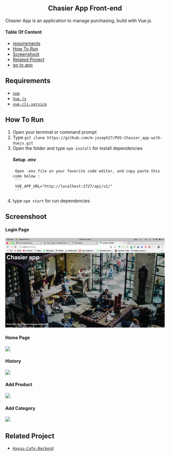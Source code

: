 <section id="home">
	
<h1 align="center">Chasier App Front-end</h1>

Chasier App is an application to manage purchasing, build with Vue.js.
</section>

#### Table Of Content
<div class="header">
	<ul>
		<li><a href="#requirements">requirements</a></li>
		<li><a href="#how-to-run">How To Run</a></li>
		<li><a href="#screenshoot">Screenshoot</a></li>
		<li><a href="#related-project">Related Project</a></li>
		<li class="app"><a href="http://bit.ly/hayuu-cafe" target="_blank">go to app</a></li>
	</ul>
</div>

<section id="requirements">
	
## Requirements
* [`npm`](https://www.npmjs.com/get-npm)
* [`Vue.js`](https://vuejs.org/)
* [`vue-cli-service`](https://cli.vuejs.org/)
</section>

<section id="how-to-run">
	
## How To Run
1. Open your terminal or command prompt
2. Type `git clone https://github.com/m-joseph27/POS-Chasier_app-with-Vuejs.git`
3. Open the folder and type `npm install` for install dependencies
	#### Setup .env
		Open .env file on your favorite code editor, and copy paste this code below :
		```
		VUE_APP_URL="http://localhost:2727/api/v1/"
		```
4. type `npm start` for run dependencies
</section>

<section id="screenshoot">
	
## Screenshoot
<div class="demo">
    <div class="items">
    	<h4 class="title-demo">Login Page</h4>
		<img class="img-demo" src="https://github.com/m-joseph27/POS-Chasier_app-with-Vuejs/blob/master/src/assets/screenshot/login.png">  
    </div>
    <div class="items">
    	<h4 class="title-demo">Home Page</h4>
		<img class="img-demo" src="https://user-images.githubusercontent.com/37394664/78219854-99386280-74ea-11ea-86bd-50ce43a3d18e.png">  
    </div>
    <div class="items">
    	<h4 class="title-demo">History</h4>
		<img class="img-demo" src="https://user-images.githubusercontent.com/37394664/78219865-9f2e4380-74ea-11ea-8763-8fce7ff5300a.png">  
    </div>
    <div class="items">
    	<h4 class="title-demo">Add Product</h4>
		<img class="img-demo" src="https://user-images.githubusercontent.com/37394664/78219879-a48b8e00-74ea-11ea-820c-4a7356c6f3c9.png">  
    </div>
    <div class="items">
    	<h4 class="title-demo">Add Category</h4>
		<img class="img-demo" src="https://user-images.githubusercontent.com/37394664/78219872-a1909d80-74ea-11ea-8a9e-6152127c8f41.png">  
    </div>
</div>
</section>

<section id="related-project">
	
## Related Project
* [`Hayuu-Cafe-Backend`](https://github.com/m-joseph27/Chasier_app-API-with-Expressjs.git)
</section>
